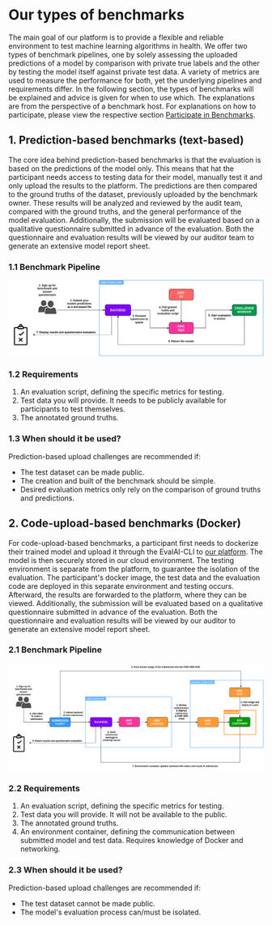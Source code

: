# Our types of benchmarks
The main goal of our platform is to provide a flexible and reliable environment to test machine learning algorithms in health. We offer two types of benchmark pipelines, one by solely assessing the uploaded predictions of a model by comparison with private true labels and the other by testing the model itself against private test data. A variety of metrics are used to measure the performance for both, yet the underlying pipelines and requirements differ. In the following section, the types of benchmarks will be explained and advice is given for when to use which. The explanations are from the perspective of a benchmark host. For explanations on how to participate, please view the respective section [Participate in Benchmarks](_participate.md).

## 1. Prediction-based benchmarks (text-based)
The core idea behind prediction-based benchmarks is that the evaluation is based on the predictions of the model only. This means that hat the participant needs access to testing data for their model, manually test it and only upload the results to the platform. The predictions are then compared to the ground truths of the dataset, previously uploaded by the benchmark owner. These results will be analyzed and reviewed by the audit team, compared with the ground truths, and the general performance of the model evaluation. Additionally, the submission will be evaluated based on a qualitative questionnaire submitted in advance of the evaluation. Both the questionnaire and evaluation results will be viewed by our auditor team to generate an extensive model report sheet.

### 1.1 Benchmark Pipeline
![Prediction-based Pipeline](images/text.png)

### 1.2 Requirements
  1. An evaluation script, defining the specific metrics for testing.
  2. Test data you will provide. It needs to be publicly available for participants to test themselves.
  3. The annotated ground truths.

### 1.3 When should it be used?
Prediction-based upload challenges are recommended if:
  - The test dataset can be made public.
  - The creation and built of the benchmark should be simple.
  - Desired evaluation metrics only rely on the comparison of ground truths and predictions.

## 2. Code-upload-based benchmarks (Docker)
For code-upload-based benchmarks, a participant first needs to dockerize their trained model and upload it through the EvalAI-CLI to [our platform](https://health.aiaudit.org/). The model is then securely stored in our cloud environment. The testing environment is separate from the platform, to guarantee the isolation of the evaluation. The participant's docker image, the test data and the evaluation code are deployed in this separate environment and testing occurs. Afterward, the results are forwarded to the platform, where they can be viewed. Additionally, the submission will be evaluated based on a qualitative questionnaire submitted in advance of the evaluation. Both the questionnaire and evaluation results will be viewed by our auditor to generate an extensive model report sheet.

### 2.1 Benchmark Pipeline
![Docker Pipeline](images/docker.png)

### 2.2 Requirements
  1. An evaluation script, defining the specific metrics for testing.
  2. Test data you will provide. It will not be available to the public.
  3. The annotated ground truths.
  4. An environment container, defining the communication between submitted model and test data. Requires knowledge of Docker and networking.

### 2.3 When should it be used?
Prediction-based upload challenges are recommended if:
  - The test dataset cannot be made public.
  - The model's evaluation process can/must be isolated.
